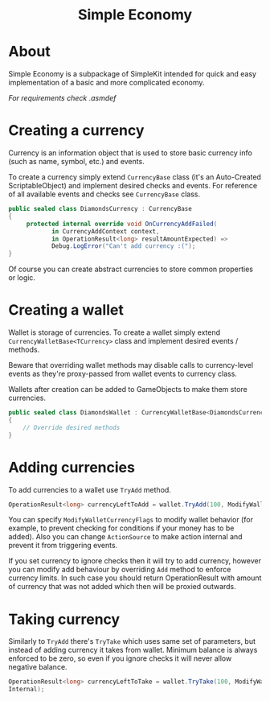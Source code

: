 ﻿<div align="center">
  <h1>Simple Economy</h1>
</div>

# About

Simple Economy is a subpackage of SimpleKit intended for quick and easy implementation of a basic
and more complicated economy.

*For requirements check .asmdef*

# Creating a currency
Currency is an information object that is used to store basic currency info (such as name, symbol, etc.) and events.

To create a currency simply extend `CurrencyBase` class (it's an Auto-Created ScriptableObject) and implement
desired checks and events. For reference of all available events and checks see `CurrencyBase` class.

```csharp
public sealed class DiamondsCurrency : CurrencyBase
{
     protected internal override void OnCurrencyAddFailed(
            in CurrencyAddContext context,
            in OperationResult<long> resultAmountExpected) =>
            Debug.LogError("Can't add currency :(");    
}

```

Of course you can create abstract currencies to store common properties or logic.

# Creating a wallet
Wallet is storage of currencies. To create a wallet simply extend `CurrencyWalletBase<TCurrency>` class
and implement desired events / methods. 

Beware that overriding wallet methods may disable calls to 
currency-level events as they're proxy-passed from wallet events to currency class.

Wallets after creation can be added to GameObjects to make them store currencies.

```csharp
public sealed class DiamondsWallet : CurrencyWalletBase<DiamondsCurrency>
{
    // Override desired methods
}
```

# Adding currencies

To add currencies to a wallet use `TryAdd` method. 

```csharp
OperationResult<long> currencyLeftToAdd = wallet.TryAdd(100, ModifyWalletCurrencyFlags.None, ActionSource.External);
```

You can specify `ModifyWalletCurrencyFlags` to modify wallet behavior (for example, to prevent checking
for conditions if your money has to be added). Also you can change `ActionSource` to make action
internal and prevent it from triggering events.

If you set currency to ignore checks then it will try to add currency, however you can modify add behaviour
by overriding `Add` method to enforce currency limits. In such case you should return OperationResult with amount
of currency that was not added which then will be proxied outwards.

# Taking currency

Similarly to `TryAdd` there's `TryTake` which uses same set of parameters, but instead of adding currency
it takes from wallet. Minimum balance is always enforced to be zero, so even if you ignore checks it will never allow
negative balance.

```csharp
OperationResult<long> currencyLeftToTake = wallet.TryTake(100, ModifyWalletCurrencyFlags.IgnoreConditions, ActionSource.
Internal);
```